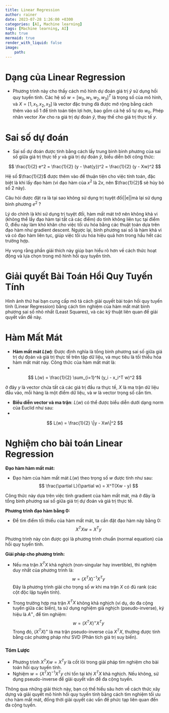 ```yaml
---
title: Linear Regression
author: rainer
date: 2023-07-28 1:26:00 +0300
categories: [AI, Machine learning]
tags: [Machine learning, AI]
math: true
mermaid: true
render_with_liquid: false
image:
    path: 
---
```




# Dạng của Linear Regression
- Phương trình này cho thấy cách mô hình dự đoán giá trị $\hat{y}$ sử dụng hồi quy tuyến tính. Các hệ số $w = [w_0, w_1, w_2, w_3]^T$ là trọng số của mô hình, và $X = [1, x_1, x_2, x_3]$ là vector đặc trưng đã được mở rộng bằng cách thêm vào số 1 để tính toán tiện lợi hơn, bao gồm cả hệ số tự do $w_0$. Phép nhân vector $Xw$ cho ra giá trị dự đoán $\hat{y}$, thay thế cho giá trị thực tế $y$.

# Sai số dự đoán
- Sai số dự đoán được tính bằng cách lấy trung bình bình phương của sai số giữa giá trị thực tế $y$ và giá trị dự đoán $\hat{y}$, biểu diễn bởi công thức:

$$
  \frac{1}{2} e^2 = \frac{1}{2} (y - \hat{y})^2 = \frac{1}{2} (y - Xw)^2
$$

Hệ số $\frac{1}{2}$ được thêm vào để thuận tiện cho việc tính toán, đặc biệt là khi lấy đạo hàm (vì đạo hàm của $x^2$ là $2x$, nên $\frac{1}{2}$ sẽ hủy bỏ số 2 này).

Câu hỏi được đặt ra là tại sao không sử dụng trị tuyệt đối||e||mà lại sử dụng bình phương $e^2$ ? 

Lý do chính là khi sử dụng trị tuyệt đối, hàm mất mát trở nên không khả vi (không thể lấy đạo hàm tại tất cả các điểm) do tính không liên tục tại điểm 0, điều này làm khó khăn cho việc tối ưu hóa bằng các thuật toán dựa trên đạo hàm như gradient descent. Ngược lại, bình phương sai số là hàm khả vi và có đạo hàm liên tục, giúp việc tối ưu hóa hiệu quả hơn trong hầu hết các trường hợp.

Hy vọng rằng phần giải thích này giúp bạn hiểu rõ hơn về cách thức hoạt động và lựa chọn trong mô hình hồi quy tuyến tính.

# Giải quyết Bài Toán Hồi Quy Tuyến Tính
Hình ảnh thứ hai bạn cung cấp mô tả cách giải quyết bài toán hồi quy tuyến tính (Linear Regression) bằng cách tìm nghiệm của hàm mất mát bình phương sai số nhỏ nhất (Least Squares), và các kỹ thuật liên quan để giải quyết vấn đề này.



# Hàm Mất Mát
- **Hàm mất mát $L(w)$**: Được định nghĩa là tổng bình phương sai số giữa giá trị dự đoán và giá trị thực tế trên tập dữ liệu, và mục tiêu là tối thiểu hóa hàm mất mát này. Công thức của hàm mất mát là:
- 
$$
  L(w) = \frac{1}{2} \sum_{i=1}^N (y_i - x_i^T w)^2
$$

ở đây $y$ là vector chứa tất cả các giá trị đầu ra thực tế, $X$ là ma trận dữ liệu đầu vào, mỗi hàng là một điểm dữ liệu, và $w$ là vector trọng số cần tìm.

- **Biểu diễn vector và ma trận**: $L(w)$ có thể được biểu diễn dưới dạng norm của Euclid như sau:
- 
$$
  L(w) = \frac{1}{2} \|y - Xw\|^2
$$


# Nghiệm cho bài toán Linear Regression

**Đạo hàm hàm mất mát:**
- Đạo hàm của hàm mất mát $L(w)$ theo trọng số $w$ được tính như sau:
$$
  \frac{\partial L}{\partial w} = X^T(Xw - y)
$$

Công thức này dựa trên việc tính gradient của hàm mất mát, mà ở đây là tổng bình phương sai số giữa giá trị dự đoán và giá trị thực tế.

**Phương trình đạo hàm bằng 0:**
- Để tìm điểm tối thiểu của hàm mất mát, ta cần đặt đạo hàm này bằng 0:
$$
  X^TXw = X^Ty
$$

Phương trình này còn được gọi là phương trình chuẩn (normal equation) của hồi quy tuyến tính.

**Giải pháp cho phương trình:**
- Nếu ma trận $X^TX$ khả nghịch (non-singular hay invertible), thì nghiệm duy nhất của phương trình là:
  $$
  w = (X^TX)^{-1}X^Ty
  $$
  Đây là phương trình giải cho trọng số $w$ khi ma trận $X$ có đủ rank (các cột độc lập tuyến tính).

- Trong trường hợp ma trận $X^TX$ không khả nghịch (ví dụ, do đa cộng tuyến giữa các biến), ta sử dụng nghiệm giả nghịch (pseudo-inverse), ký hiệu là $A^+$, để tìm nghiệm:
  $$
  w = (X^TX)^+X^Ty
  $$
  Trong đó, $(X^TX)^+$ là ma trận pseudo-inverse của $X^TX$, thường được tính bằng các phương pháp như SVD (Phân tích giá trị suy biến).

### Tóm Lược
- Phương trình $X^TXw = X^Ty$ là cốt lõi trong giải pháp tìm nghiệm cho bài toán hồi quy tuyến tính.
- Nghiệm $w = (X^TX)^{-1}X^Ty$ chỉ tồn tại khi $X^TX$ khả nghịch. Nếu không, sử dụng pseudo-inverse để giải quyết vấn đề đa cộng tuyến.

Thông qua những giải thích này, bạn có thể hiểu sâu hơn về cách thức xây dựng và giải quyết mô hình hồi quy tuyến tính bằng cách tìm nghiệm tối ưu cho hàm mất mát, đồng thời giải quyết các vấn đề phức tạp liên quan đến đa cộng tuyến.